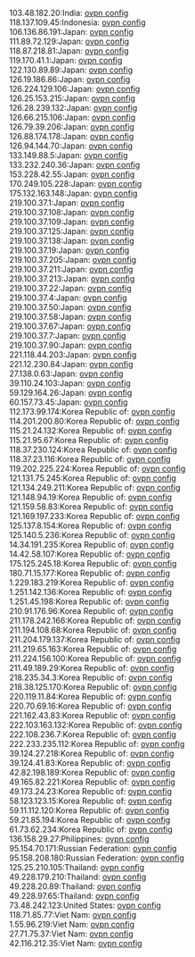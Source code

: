 103.48.182.20:India: [ovpn config](vpn/103_48_182_20.ovpn)  
118.137.109.45:Indonesia: [ovpn config](vpn/118_137_109_45.ovpn)  
106.136.86.191:Japan: [ovpn config](vpn/106_136_86_191.ovpn)  
111.89.72.129:Japan: [ovpn config](vpn/111_89_72_129.ovpn)  
118.87.218.81:Japan: [ovpn config](vpn/118_87_218_81.ovpn)  
119.170.41.1:Japan: [ovpn config](vpn/119_170_41_1.ovpn)  
122.130.89.89:Japan: [ovpn config](vpn/122_130_89_89.ovpn)  
126.19.186.86:Japan: [ovpn config](vpn/126_19_186_86.ovpn)  
126.224.129.106:Japan: [ovpn config](vpn/126_224_129_106.ovpn)  
126.25.153.215:Japan: [ovpn config](vpn/126_25_153_215.ovpn)  
126.28.239.132:Japan: [ovpn config](vpn/126_28_239_132.ovpn)  
126.66.215.106:Japan: [ovpn config](vpn/126_66_215_106.ovpn)  
126.79.39.206:Japan: [ovpn config](vpn/126_79_39_206.ovpn)  
126.88.174.178:Japan: [ovpn config](vpn/126_88_174_178.ovpn)  
126.94.144.70:Japan: [ovpn config](vpn/126_94_144_70.ovpn)  
133.149.88.5:Japan: [ovpn config](vpn/133_149_88_5.ovpn)  
133.232.240.36:Japan: [ovpn config](vpn/133_232_240_36.ovpn)  
153.228.42.55:Japan: [ovpn config](vpn/153_228_42_55.ovpn)  
170.249.105.228:Japan: [ovpn config](vpn/170_249_105_228.ovpn)  
175.132.163.148:Japan: [ovpn config](vpn/175_132_163_148.ovpn)  
219.100.37.1:Japan: [ovpn config](vpn/219_100_37_1.ovpn)  
219.100.37.108:Japan: [ovpn config](vpn/219_100_37_108.ovpn)  
219.100.37.109:Japan: [ovpn config](vpn/219_100_37_109.ovpn)  
219.100.37.125:Japan: [ovpn config](vpn/219_100_37_125.ovpn)  
219.100.37.138:Japan: [ovpn config](vpn/219_100_37_138.ovpn)  
219.100.37.19:Japan: [ovpn config](vpn/219_100_37_19.ovpn)  
219.100.37.205:Japan: [ovpn config](vpn/219_100_37_205.ovpn)  
219.100.37.211:Japan: [ovpn config](vpn/219_100_37_211.ovpn)  
219.100.37.213:Japan: [ovpn config](vpn/219_100_37_213.ovpn)  
219.100.37.22:Japan: [ovpn config](vpn/219_100_37_22.ovpn)  
219.100.37.4:Japan: [ovpn config](vpn/219_100_37_4.ovpn)  
219.100.37.50:Japan: [ovpn config](vpn/219_100_37_50.ovpn)  
219.100.37.58:Japan: [ovpn config](vpn/219_100_37_58.ovpn)  
219.100.37.67:Japan: [ovpn config](vpn/219_100_37_67.ovpn)  
219.100.37.7:Japan: [ovpn config](vpn/219_100_37_7.ovpn)  
219.100.37.90:Japan: [ovpn config](vpn/219_100_37_90.ovpn)  
221.118.44.203:Japan: [ovpn config](vpn/221_118_44_203.ovpn)  
221.12.230.84:Japan: [ovpn config](vpn/221_12_230_84.ovpn)  
27.138.0.63:Japan: [ovpn config](vpn/27_138_0_63.ovpn)  
39.110.24.103:Japan: [ovpn config](vpn/39_110_24_103.ovpn)  
59.129.164.26:Japan: [ovpn config](vpn/59_129_164_26.ovpn)  
60.157.73.45:Japan: [ovpn config](vpn/60_157_73_45.ovpn)  
112.173.99.174:Korea Republic of: [ovpn config](vpn/112_173_99_174.ovpn)  
114.201.200.80:Korea Republic of: [ovpn config](vpn/114_201_200_80.ovpn)  
115.21.24.132:Korea Republic of: [ovpn config](vpn/115_21_24_132.ovpn)  
115.21.95.67:Korea Republic of: [ovpn config](vpn/115_21_95_67.ovpn)  
118.37.230.124:Korea Republic of: [ovpn config](vpn/118_37_230_124.ovpn)  
118.37.23.116:Korea Republic of: [ovpn config](vpn/118_37_23_116.ovpn)  
119.202.225.224:Korea Republic of: [ovpn config](vpn/119_202_225_224.ovpn)  
121.131.75.245:Korea Republic of: [ovpn config](vpn/121_131_75_245.ovpn)  
121.134.249.211:Korea Republic of: [ovpn config](vpn/121_134_249_211.ovpn)  
121.148.94.19:Korea Republic of: [ovpn config](vpn/121_148_94_19.ovpn)  
121.159.58.83:Korea Republic of: [ovpn config](vpn/121_159_58_83.ovpn)  
121.169.197.233:Korea Republic of: [ovpn config](vpn/121_169_197_233.ovpn)  
125.137.8.154:Korea Republic of: [ovpn config](vpn/125_137_8_154.ovpn)  
125.140.5.236:Korea Republic of: [ovpn config](vpn/125_140_5_236.ovpn)  
14.34.191.235:Korea Republic of: [ovpn config](vpn/14_34_191_235.ovpn)  
14.42.58.107:Korea Republic of: [ovpn config](vpn/14_42_58_107.ovpn)  
175.125.245.18:Korea Republic of: [ovpn config](vpn/175_125_245_18.ovpn)  
180.71.15.177:Korea Republic of: [ovpn config](vpn/180_71_15_177.ovpn)  
1.229.183.219:Korea Republic of: [ovpn config](vpn/1_229_183_219.ovpn)  
1.251.142.136:Korea Republic of: [ovpn config](vpn/1_251_142_136.ovpn)  
1.251.45.198:Korea Republic of: [ovpn config](vpn/1_251_45_198.ovpn)  
210.91.176.96:Korea Republic of: [ovpn config](vpn/210_91_176_96.ovpn)  
211.178.242.166:Korea Republic of: [ovpn config](vpn/211_178_242_166.ovpn)  
211.194.108.68:Korea Republic of: [ovpn config](vpn/211_194_108_68.ovpn)  
211.204.179.137:Korea Republic of: [ovpn config](vpn/211_204_179_137.ovpn)  
211.219.65.163:Korea Republic of: [ovpn config](vpn/211_219_65_163.ovpn)  
211.224.156.100:Korea Republic of: [ovpn config](vpn/211_224_156_100.ovpn)  
211.49.189.29:Korea Republic of: [ovpn config](vpn/211_49_189_29.ovpn)  
218.235.34.3:Korea Republic of: [ovpn config](vpn/218_235_34_3.ovpn)  
218.38.125.170:Korea Republic of: [ovpn config](vpn/218_38_125_170.ovpn)  
220.119.11.84:Korea Republic of: [ovpn config](vpn/220_119_11_84.ovpn)  
220.70.69.16:Korea Republic of: [ovpn config](vpn/220_70_69_16.ovpn)  
221.162.43.83:Korea Republic of: [ovpn config](vpn/221_162_43_83.ovpn)  
222.103.163.132:Korea Republic of: [ovpn config](vpn/222_103_163_132.ovpn)  
222.108.236.7:Korea Republic of: [ovpn config](vpn/222_108_236_7.ovpn)  
222.233.235.112:Korea Republic of: [ovpn config](vpn/222_233_235_112.ovpn)  
39.124.27.218:Korea Republic of: [ovpn config](vpn/39_124_27_218.ovpn)  
39.124.41.83:Korea Republic of: [ovpn config](vpn/39_124_41_83.ovpn)  
42.82.198.189:Korea Republic of: [ovpn config](vpn/42_82_198_189.ovpn)  
49.165.82.221:Korea Republic of: [ovpn config](vpn/49_165_82_221.ovpn)  
49.173.24.23:Korea Republic of: [ovpn config](vpn/49_173_24_23.ovpn)  
58.123.123.15:Korea Republic of: [ovpn config](vpn/58_123_123_15.ovpn)  
59.11.112.120:Korea Republic of: [ovpn config](vpn/59_11_112_120.ovpn)  
59.21.85.194:Korea Republic of: [ovpn config](vpn/59_21_85_194.ovpn)  
61.73.62.234:Korea Republic of: [ovpn config](vpn/61_73_62_234.ovpn)  
136.158.29.27:Philippines: [ovpn config](vpn/136_158_29_27.ovpn)  
95.154.70.171:Russian Federation: [ovpn config](vpn/95_154_70_171.ovpn)  
95.158.208.180:Russian Federation: [ovpn config](vpn/95_158_208_180.ovpn)  
125.25.210.105:Thailand: [ovpn config](vpn/125_25_210_105.ovpn)  
49.228.179.210:Thailand: [ovpn config](vpn/49_228_179_210.ovpn)  
49.228.20.89:Thailand: [ovpn config](vpn/49_228_20_89.ovpn)  
49.228.97.65:Thailand: [ovpn config](vpn/49_228_97_65.ovpn)  
73.48.242.123:United States: [ovpn config](vpn/73_48_242_123.ovpn)  
118.71.85.77:Viet Nam: [ovpn config](vpn/118_71_85_77.ovpn)  
1.55.96.219:Viet Nam: [ovpn config](vpn/1_55_96_219.ovpn)  
27.71.75.37:Viet Nam: [ovpn config](vpn/27_71_75_37.ovpn)  
42.116.212.35:Viet Nam: [ovpn config](vpn/42_116_212_35.ovpn)  
